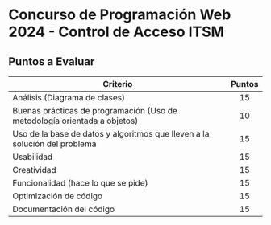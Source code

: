 # Concurso de Programación Web 2024 - Control de Acceso ITSM

## Puntos a Evaluar

| Criterio                                                                   | Puntos |
|----------------------------------------------------------------------------|:------:|
| Análisis (Diagrama de clases)                                              |   15   |
| Buenas prácticas de programación (Uso de metodología orientada a objetos)  |   10   |
| Uso de la base de datos y algoritmos que lleven a la solución del problema |   15   |
| Usabilidad                                                                 |   15   |
| Creatividad                                                                |   15   |
| Funcionalidad (hace lo que se pide)                                        |   15   |
| Optimización de código                                                     |   15   |
| Documentación del código                                                   |   15   |
